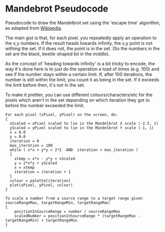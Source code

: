 Mandebrot Pseudocode
====================

Pseudocode to draw the Mandelbrot set using the 'escape time' algorithm, as adapted from [Wikipedia](https://en.wikipedia.org/wiki/Mandelbrot_set#Computer_drawings).

The main gist is that, for each pixel, you repeatedly apply an operation to the x,y numbers.  If the result heads towards infinity, the x,y point is not withing the set.  If it does not, the point is in the set.  (So the numbers in the set are the black, beetle-shaped bit in the middle).

As the concept of 'heading towards infinity' is a bit tricky to encode, the way it's done here is to just do the operation a load of times (e.g. 100) and see if the number stays within a certain limit.  If, after 100 iterations, the number is still within the limit, you count it as being in the set.  If it exceeds the limit before then, it's not in the set.

To make it prettier, you can use different colours/characters/etc for the pixels which aren't in the set depending on which iteration they got to before the number exceeded the limit.



    For each pixel (xPixel, yPixel) on the screen, do:
    {
      xScaled = xPixel scaled to lie in the Mandelbrot X scale (-2.5, 1)
      yScaled = yPixel scaled to lie in the Mandelbrot Y scale (-1, 1)
      x = 0.0
      y = 0.0
      iteration = 0
      max_iteration = 100
      while ( x*x + y*y < 2*2  AND  iteration < max_iteration )
      {
        xtemp = x*x - y*y + xScaled
        y = 2*x*y + yScaled
        x = xtemp
        iteration = iteration + 1
      }
      colour = palette[iteration]
      plot(xPixel, yPixel, colour)
    }

    To scale a number from a source range to a target range given sourceRangeMax, targetRangeMin, targetRangeMax:
    {
        positionInSourceRange = number / sourceRangeMax
        scaledNumber = positionInSourceRange * (targetRangeMax - targetRangeMin) + targetRangeMin
    }
